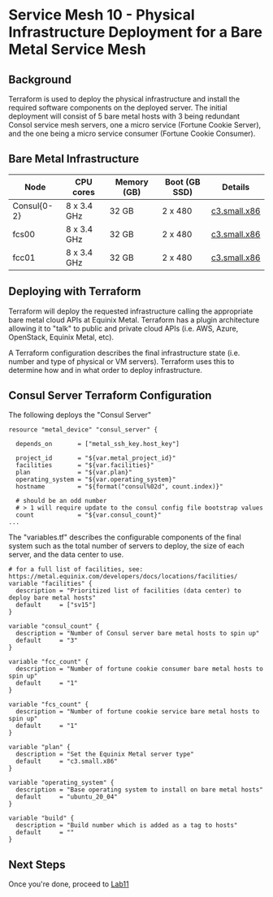 # Service Mesh 10 - Physical Infrastructure Deployment for a Bare Metal Service Mesh

## Background

Terraform is used to deploy the physical infrastructure and install the required software components on the deployed server. The initial deployment will consist of 5 bare metal hosts with 3 being redundant Consol service mesh servers, one a micro service (Fortune Cookie Server), and the one being a micro service consumer (Fortune Cookie Consumer).

## Bare Metal Infrastructure

| Node          | CPU cores      | Memory (GB) | Boot (GB SSD) | Details
|---------------|----------------|-------------|---------------|---------------------------------------------------------------
| Consul{0-2}   | 8 x 3.4 GHz    | 32 GB       | 2 x 480       | [c3.small.x86](https://metal.equinix.com/product/servers/c3-small/)
| fcs00         | 8 x 3.4 GHz    | 32 GB       | 2 x 480       | [c3.small.x86](https://metal.equinix.com/product/servers/c3-small/)
| fcc01         | 8 x 3.4 GHz    | 32 GB       | 2 x 480       | [c3.small.x86](https://metal.equinix.com/product/servers/c3-small/)

## Deploying with Terraform

Terraform will deploy the requested infrastructure calling the appropriate bare metal cloud APIs at Equinix Metal. Terraform has a plugin architecture allowing it to "talk" to public and private cloud APIs (i.e. AWS, Azure, OpenStack, Equinix Metal, etc).

A Terraform configuration describes the final infrastructure state (i.e. number and type of physical or VM servers). Terraform uses this to determine how and in what order to deploy infrastructure.

## Consul Server Terraform Configuration

The following deploys the "Consul Server"

```hcl
resource "metal_device" "consul_server" {

  depends_on       = ["metal_ssh_key.host_key"]

  project_id       = "${var.metal_project_id}"
  facilities       = "${var.facilities}"
  plan             = "${var.plan}"
  operating_system = "${var.operating_system}"
  hostname         = "${format("consul%02d", count.index)}"

  # should be an odd number
  # > 1 will require update to the consul config file bootstrap values
  count            = "${var.consul_count}"
...
```

The "variables.tf" describes the configurable components of the final system such as the total number of servers to deploy, the size of each server, and the data center to use.

```hcl
# for a full list of facilities, see: https://metal.equinix.com/developers/docs/locations/facilities/
variable "facilities" {
  description = "Prioritized list of facilities (data center) to deploy bare metal hosts"
  default     = ["sv15"]
}

variable "consul_count" {
  description = "Number of Consul server bare metal hosts to spin up"
  default     = "3"
}

variable "fcc_count" {
  description = "Number of fortune cookie consumer bare metal hosts to spin up"
  default     = "1"
}

variable "fcs_count" {
  description = "Number of fortune cookie service bare metal hosts to spin up"
  default     = "1"
}

variable "plan" {
  description = "Set the Equinix Metal server type"
  default     = "c3.small.x86"
}

variable "operating_system" {
  description = "Base operating system to install on bare metal hosts"
  default     = "ubuntu_20_04"
}

variable "build" {
  description = "Build number which is added as a tag to hosts"
  default     = ""
}
```


## Next Steps

Once you're done, proceed to [Lab11](Lab11.md)